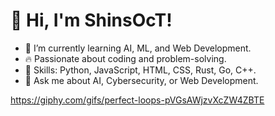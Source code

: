 # 👋 Hi, I'm ShinsOcT!
- 🌱 I’m currently learning AI, ML, and Web Development.
- 🔥 Passionate about coding and problem-solving.
- 🎯 Skills: Python, JavaScript, HTML, CSS, Rust, Go, C++.
- 💬 Ask me about AI, Cybersecurity, or Web Development.


https://giphy.com/gifs/perfect-loops-pVGsAWjzvXcZW4ZBTE
